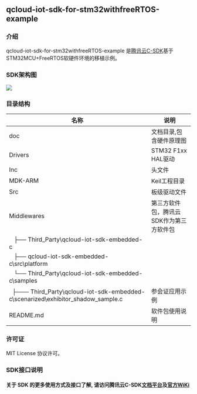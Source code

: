 ##  qcloud-iot-sdk-for-stm32withfreeRTOS-example 

### 介绍

qcloud-iot-sdk-for-stm32withfreeRTOS-example 是[腾讯云C-SDK](https://github.com/tencentyun/qcloud-iot-sdk-embedded-c.git)基于STM32MCU+FreeRTOS软硬件环境的移植示例。

### SDK架构图
![](https://i.imgur.com/tNoOACV.png)

### 目录结构

| 名称            | 说明 |
| ----            | ---- |
| doc            | 文档目录,包含硬件原理图 |
| Drivers        | STM32 F1xx HAL驱动|
| Inc            | 头文件 |
| MDK-ARM        | Keil工程目录 |
| Src    		 | 板级驱动文件 |
| Middlewares    | 第三方软件包，腾讯云SDK作为第三方软件包 |
|   ├── Third_Party\qcloud-iot-sdk-embedded-c  |
|   		├── qcloud-iot-sdk-embedded-c\src\platform|  |具体的软硬件平台腾讯云SDK需要移植适配的目录|
|   		└── Third_Party\qcloud-iot-sdk-embedded-c\samples|  |示例|
|  		├─── Third_Party\qcloud-iot-sdk-embedded-c\scenarized\exhibitor_shadow_sample.c | 参会证应用示例|
| README.md       | 软件包使用说明 |



### 许可证

MIT License 协议许可。


### SDK接口说明
#### 关于 SDK 的更多使用方式及接口了解, 请访问腾讯云C-SDK[文档平台](https://cloud.tencent.com/document/product/634)及[官方WiKi](https://github.com/tencentyun/qcloud-iot-sdk-embedded-c/wiki)

